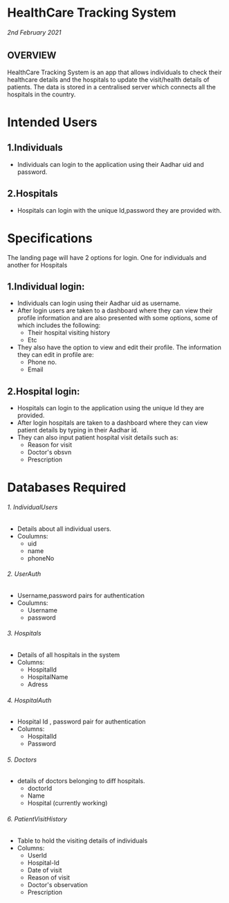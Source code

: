 
# HealthCare Tracking System
###### 2nd February 2021
## OVERVIEW
HealthCare Tracking System is an app that allows individuals to check their healthcare details and the hospitals to update the visit/health details of patients. The data is stored in a centralised server which connects all the hospitals in the country.
# Intended Users
## 1.Individuals
* Individuals can login to the application using their Aadhar uid and password.
## 2.Hospitals
* Hospitals can login with the unique Id,password they are provided with.
# Specifications
The landing page will have 2 options for login. One for individuals and another for Hospitals
## 1.Individual login:
* Individuals can login using their Aadhar uid as username.
* After login users are taken to a dashboard where they can view their profile information and are also presented with some options, some of which includes the following:
  * Their hospital visiting history
  * Etc
* They also have the option to view and edit their profile. The information they can edit in profile are:
  * Phone no.
  * Email
## 2.Hospital login:
* Hospitals can login to the application using the unique Id they are provided.
* After login hospitals are taken to a dashboard where they can view patient details by typing in their Aadhar id.
* They can also input patient hospital visit details such as:
  * Reason for visit
  * Doctor's obsvn
  * Prescription
# Databases Required 
###### 1. IndividualUsers
  * Details about all individual users.
  * Coulumns:
    * uid
    * name
    * phoneNo
###### 2. UserAuth
  * Username,password pairs for authentication
  * Coulumns:
    * Username
    * password
###### 3. Hospitals
  * Details of all hospitals in the system
  * Columns:
    * HospitalId
    * HospitalName
    * Adress
###### 4. HospitalAuth
  * Hospital Id , password pair for authentication
  * Columns:
    * HospitalId
    * Password
###### 5. Doctors
  * details of doctors belonging to diff hospitals.
    * doctorId
    * Name
    * Hospital (currently working)
###### 6. PatientVisitHistory
  * Table to hold the visiting details of individuals
  * Columns:
    * UserId
    * Hospital-Id
    * Date of visit
    * Reason of visit
    * Doctor's observation
    * Prescription

